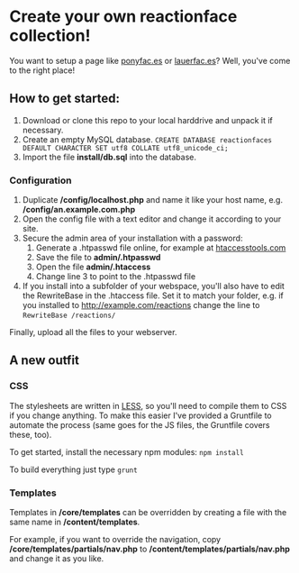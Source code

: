 # Create your own reactionface collection!

You want to setup a page like [ponyfac.es](http://ponyfaces.hpcodecraft.me) or [lauerfac.es](http://lauerfaces.hpcodecraft.me)? Well, you've come to the right place!

## How to get started:

1. Download or clone this repo to your local harddrive and unpack it if necessary.
2. Create an empty MySQL database.
    `CREATE DATABASE reactionfaces DEFAULT CHARACTER SET utf8 COLLATE utf8_unicode_ci;`
3. Import the file **install/db.sql** into the database.

### Configuration
1. Duplicate **/config/localhost.php** and name it like your host name, e.g. **/config/an.example.com.php**
2. Open the config file with a text editor and change it according to your site.
3. Secure the admin area of your installation with a password:
    1. Generate a .htpasswd file online, for example at [htaccesstools.com](http://www.htaccesstools.com/htpasswd-generator/)
    2. Save the file to **admin/.htpasswd**
    3. Open the file **admin/.htaccess**
    4. Change line 3 to point to the .htpasswd file
4. If you install into a subfolder of your webspace, you'll also have to edit the RewriteBase in the .htaccess file. Set it to match your folder, e.g. if you installed to http://example.com/reactions change the line to `RewriteBase /reactions/`

Finally, upload all the files to your webserver.

## A new outfit

### CSS

The stylesheets are written in [LESS](http://lesscss.org), so you'll need to compile them to CSS if you change anything. To make this easier I've provided a Gruntfile to automate the process (same goes for the JS files, the Gruntfile covers these, too).

To get started, install the necessary npm modules:
    `npm install`

To build everything just type
    `grunt`

### Templates
Templates in **/core/templates** can be overridden by creating a file with the same name in **/content/templates**.

For example, if you want to override the navigation, copy **/core/templates/partials/nav.php** to **/content/templates/partials/nav.php** and change it as you like.

